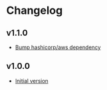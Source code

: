 # Changelog

## v1.1.0

- [Bump hashicorp/aws dependency](https://github.com/babbel/terraform-aws-alb-for-vpc-internal-requests/pull/10)

## v1.0.0

- [Initial version](https://github.com/babbel/terraform-aws-alb-for-vpc-internal-requests/pull/1)
